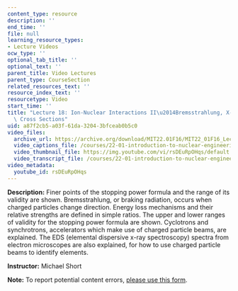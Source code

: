 ```yaml
---
content_type: resource
description: ''
end_time: ''
file: null
learning_resource_types:
- Lecture Videos
ocw_type: ''
optional_tab_title: ''
optional_text: ''
parent_title: Video Lectures
parent_type: CourseSection
related_resources_text: ''
resource_index_text: ''
resourcetype: Video
start_time: ''
title: "Lecture 18: Ion-Nuclear Interactions II\u2014Bremsstrahlung, X-Ray Spectra,\
  \ Cross Sections"
uid: a87f2cb5-a03f-61da-3204-3bfceab0b5c0
video_files:
  archive_url: https://archive.org/download/MIT22.01F16/MIT22_01F16_Lec18_300k.mp4
  video_captions_file: /courses/22-01-introduction-to-nuclear-engineering-and-ionizing-radiation-fall-2016/10f1c7ee3b545d2e916a91b7f5644db4_rsDEuRpOHqs.vtt
  video_thumbnail_file: https://img.youtube.com/vi/rsDEuRpOHqs/default.jpg
  video_transcript_file: /courses/22-01-introduction-to-nuclear-engineering-and-ionizing-radiation-fall-2016/9d113fcc35edbbf3544c4a93704659bb_rsDEuRpOHqs.pdf
video_metadata:
  youtube_id: rsDEuRpOHqs
---
```


**Description:** Finer points of the stopping power formula and the range of its validity are shown. Bremsstrahlung, or braking radiation, occurs when charged particles change direction. Energy loss mechanisms and their relative strengths are defined in simple ratios. The upper and lower ranges of validity for the stopping power formula are shown. Cyclotrons and synchrotrons, accelerators which make use of charged particle beams, are explained. The EDS (elemental dispersive x-ray spectroscopy) spectra from electron microscopes are also explained, for how to use charged particle beams to identify elements.

**Instructor:** Michael Short

**Note:** To report potential content errors, [please use this form](https://forms.gle/8B2zcUvfCtgJdTdE7).

